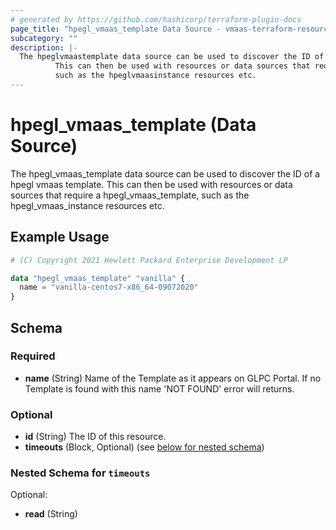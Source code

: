 ```yaml
---
# generated by https://github.com/hashicorp/terraform-plugin-docs
page_title: "hpegl_vmaas_template Data Source - vmaas-terraform-resources"
subcategory: ""
description: |-
  The hpeglvmaastemplate data source can be used to discover the ID of a hpegl vmaas template.
          This can then be used with resources or data sources that require a hpeglvmaastemplate,
          such as the hpeglvmaasinstance resources etc.
---
```


# hpegl_vmaas_template (Data Source)

The hpegl_vmaas_template data source can be used to discover the ID of a hpegl vmaas template.
		This can then be used with resources or data sources that require a hpegl_vmaas_template,
		such as the hpegl_vmaas_instance resources etc.

## Example Usage

```terraform
# (C) Copyright 2021 Hewlett Packard Enterprise Development LP

data "hpegl_vmaas_template" "vanilla" {
  name = "vanilla-centos7-x86_64-09072020"
}
```

<!-- schema generated by tfplugindocs -->
## Schema

### Required

- **name** (String) Name of the Template as it appears on GLPC Portal. If no Template is found with this name 'NOT FOUND' error will returns.

### Optional

- **id** (String) The ID of this resource.
- **timeouts** (Block, Optional) (see [below for nested schema](#nestedblock--timeouts))

<a id="nestedblock--timeouts"></a>
### Nested Schema for `timeouts`

Optional:

- **read** (String)



